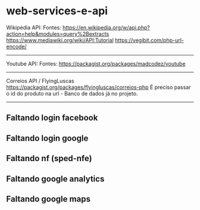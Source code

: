 # web-services-e-api

Wikipédia API:
    Fontes:
    https://en.wikipedia.org/w/api.php?action=help&modules=query%2Bextracts
    https://www.mediawiki.org/wiki/API:Tutorial
    https://vegibit.com/php-url-encode/
    
------------------------------------------------------------------------------------------------

Youtube API:
      Fontes:
      https://packagist.org/packages/madcodez/youtube
      
--------------------------------------------------------------------------------------------------

Correios API / FlyingLuscas
https://packagist.org/packages/flyingluscas/correios-php
É preciso passar o id do produto na url - Banco de dados já no projeto.

----------------------------------------------------------------------------------------------------
Faltando login facebook
----------------------------------------------------------------------------------------------------
Faltando login google 
----------------------------------------------------------------------------------------------------
Faltando nf (sped-nfe)
----------------------------------------------------------------------------------------------------
Faltando google analytics
----------------------------------------------------------------------------------------------------
Faltando google maps
-----------------------------------------------------------------------------------------------------
